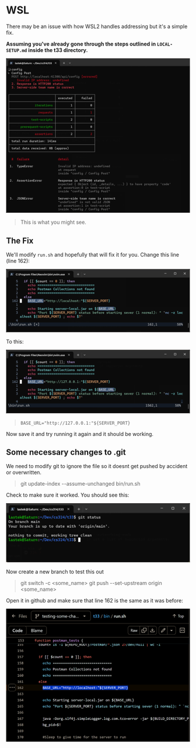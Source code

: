 # WSL
There may be an issue with how WSL2 handles addressing but it's a simple fix.

**Assuming you've already gone through the steps outlined in `LOCAL-SETUP.md` inside the t33 directory.**

<img src="image.png" alt="alt text" width="600">

> This is what you might see.

## The Fix

We'll modify `run.sh` and hopefully that will fix it for you.
Change this line (line 162):

<div><img src="image-1.png" alt="alt text" width="600"></div>

To this:
<div><img src="image-5.png" alt="alt text" width="600"></div>

> `BASE_URL="http://127.0.0.1:"${SERVER_PORT}`

Now save it and try running it again and it should be working.

## Some necessary changes to .git
We need to modify git to ignore the file so it doesnt get pushed by accident or overwritten.

> git update-index --assume-unchanged bin/run.sh

Check to make sure it worked. You should see this:

<div><img src="image-4.png" alt="alt text" width="600"></div>

Now create a new branch to test this out

> git switch -c <some_name>
> git push --set-upstream origin <some_name>

Open it in github and make sure that line 162 is the same as it was before:

<img src="image-3.png" alt="alt text" width="600">
